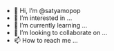- 👋 Hi, I’m @satyamopop
- 👀 I’m interested in ...
- 🌱 I’m currently learning ...
- 💞️ I’m looking to collaborate on ...
- 📫 How to reach me ...

<!---
satyamopop/satyamopop is a ✨ special ✨ repository because its `README.md` (this file) appears on your GitHub profile.
You can click the Preview link to take a look at your changes.
--->
